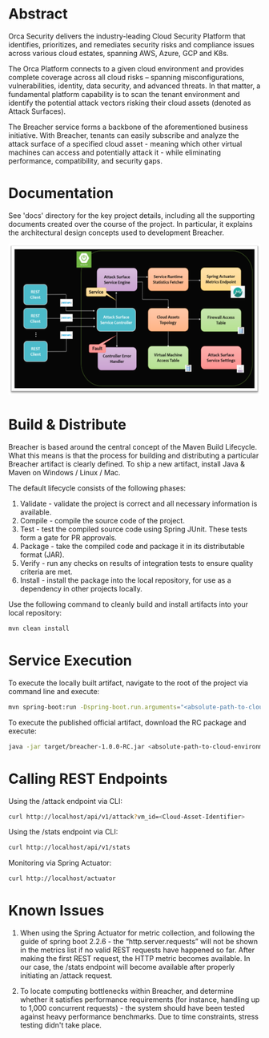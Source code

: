 # Abstract

Orca Security delivers the industry-leading Cloud Security Platform that identifies, prioritizes, and remediates security risks and compliance issues across various cloud estates, spanning AWS, Azure, GCP and K8s.

The Orca Platform connects to a given cloud environment and provides complete coverage across all cloud risks – spanning misconfigurations, vulnerabilities, identity, data security, and advanced threats. In that matter, a fundamental platform capability is to scan the tenant environment and identify the potential attack vectors risking their cloud assets (denoted as Attack Surfaces).

The Breacher service forms a backbone of the aforementioned business initiative. With Breacher, tenants can easily subscribe and analyze the attack surface of a specified cloud asset - meaning which other virtual machines can access and potentially attack it - while eliminating performance, compatibility, and security gaps.

# Documentation

See 'docs' directory for the key project details, including all the supporting documents created over the course of the project. In particular, it explains the architectural design concepts used to development Breacher.

![img_1.png](design.png)

# Build & Distribute

Breacher is based around the central concept of the Maven Build Lifecycle. What this means is that the process for building and distributing a particular Breacher artifact is clearly defined. 
To ship a new artifact, install Java & Maven on Windows / Linux / Mac. 

The default lifecycle consists of the following phases:

1. Validate - validate the project is correct and all necessary information is available.
2. Compile - compile the source code of the project. 
3. Test - test the compiled source code using Spring JUnit. These tests form a gate for PR approvals. 
4. Package - take the compiled code and package it in its distributable format (JAR). 
5. Verify - run any checks on results of integration tests to ensure quality criteria are met.
6. Install - install the package into the local repository, for use as a dependency in other projects locally.

Use the following command to cleanly build and install artifacts into your local repository:

```bash
mvn clean install
```

# Service Execution

To execute the locally built artifact, navigate to the root of the project via command line and execute:

```bash
mvn spring-boot:run -Dspring-boot.run.arguments="<absolute-path-to-cloud-environment-file.json>"
```

To execute the published official artifact, download the RC package and execute:

```bash
java -jar target/breacher-1.0.0-RC.jar <absolute-path-to-cloud-environment-file.json>
```

# Calling REST Endpoints

Using the /attack endpoint via CLI:

```bash
curl http://localhost/api/v1/attack?vm_id=<Cloud-Asset-Identifier>
```

Using the /stats endpoint via CLI:

```bash
curl http://localhost/api/v1/stats
```

Monitoring via Spring Actuator:

```bash
curl http://localhost/actuator
```

# Known Issues

1. When using the Spring Actuator for metric collection, and following the guide of spring boot 2.2.6 - the “http.server.requests” will not be shown in the metrics list if no valid REST requests have happened so far.
After making the first REST request, the HTTP metric becomes available. In our case, the /stats endpoint will become available after properly initiating an /attack request.


2. To locate computing bottlenecks within Breacher, and determine whether it satisfies performance requirements (for instance, handling up to 1,000 concurrent requests) - the system should have been tested against heavy performance benchmarks. Due to time constraints, stress testing didn't take place.





